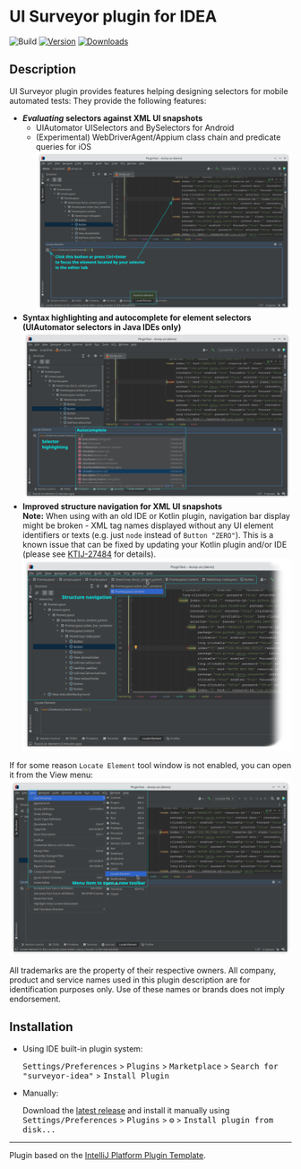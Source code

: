 # UI Surveyor plugin for IDEA

![Build](https://github.com/TarCV/surveyor-idea/workflows/Build/badge.svg)
[![Version](https://img.shields.io/jetbrains/plugin/v/21218-ui-surveyor.svg)](https://plugins.jetbrains.com/plugin/21218-ui-surveyor)
[![Downloads](https://img.shields.io/jetbrains/plugin/d/21218-ui-surveyor.svg)](https://plugins.jetbrains.com/plugin/21218-ui-surveyor)

## Description
<!-- Plugin description -->
UI Surveyor plugin provides features helping designing selectors for mobile automated tests:
They provide the following features:
* **_Evaluating_ selectors against XML UI snapshots** <br />
  * UIAutomator UISelectors and BySelectors for Android
  * (Experimental) WebDriverAgent/Appium class chain and predicate queries for iOS
![Search](docs/Search.png)
* **Syntax highlighting and autocomplete for element selectors (UIAutomator selectors in Java IDEs only)** <br />
![Autocomplete & Highlighting](docs/Autocomplete.png)
* **Improved structure navigation for XML UI snapshots** <br />
  **Note:** When using with an old IDE or Kotlin plugin, navigation bar display might be broken - XML tag names
  displayed without any UI element identifiers or texts (e.g. just `node` instead of `Button "ZERO"`). This is a known
  issue that can be fixed by updating your Kotlin plugin and/or IDE (please see [KTIJ-27484](https://youtrack.jetbrains.com/issue/KTIJ-27484/) for details).<br />
![Structure navigation](docs/StructureNavigation.png)

If for some reason `Locate Element` tool window is not enabled, you can open it from the View menu: <br />
![View &gt; Tool windows &gt; Locate Element](docs/MenuLocation.png)

All trademarks are the property of their respective owners. All company, product and service names
used in this plugin description are for identification purposes only. Use of these names or brands does not imply endorsement.
<!-- Plugin description end -->

## Installation

- Using IDE built-in plugin system:
  
  <kbd>Settings/Preferences</kbd> > <kbd>Plugins</kbd> > <kbd>Marketplace</kbd> > <kbd>Search for "surveyor-idea"</kbd> >
  <kbd>Install Plugin</kbd>
  
- Manually:

  Download the [latest release](https://github.com/TarCV/surveyor-idea/releases/latest) and install it manually using
  <kbd>Settings/Preferences</kbd> > <kbd>Plugins</kbd> > <kbd>⚙️</kbd> > <kbd>Install plugin from disk...</kbd>


---
Plugin based on the [IntelliJ Platform Plugin Template][template].

[template]: https://github.com/JetBrains/intellij-platform-plugin-template
